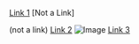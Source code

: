 [Link 1](example.com)
[Not a Link]

(not a link)
[Link 2](example.html)
![Image](test-failed.png)
[Link 3](sample.com)